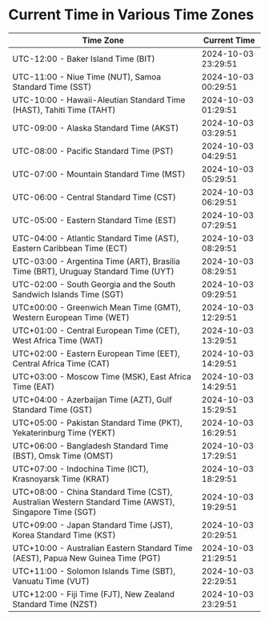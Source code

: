 # Current Time in Various Time Zones

| Time Zone | Current Time |
|-----------|--------------|
| UTC-12:00 - Baker Island Time (BIT) | 2024-10-03 23:29:51 |
| UTC-11:00 - Niue Time (NUT), Samoa Standard Time (SST) | 2024-10-03 00:29:51 |
| UTC-10:00 - Hawaii-Aleutian Standard Time (HAST), Tahiti Time (TAHT) | 2024-10-03 01:29:51 |
| UTC-09:00 - Alaska Standard Time (AKST) | 2024-10-03 03:29:51 |
| UTC-08:00 - Pacific Standard Time (PST) | 2024-10-03 04:29:51 |
| UTC-07:00 - Mountain Standard Time (MST) | 2024-10-03 05:29:51 |
| UTC-06:00 - Central Standard Time (CST) | 2024-10-03 06:29:51 |
| UTC-05:00 - Eastern Standard Time (EST) | 2024-10-03 07:29:51 |
| UTC-04:00 - Atlantic Standard Time (AST), Eastern Caribbean Time (ECT) | 2024-10-03 08:29:51 |
| UTC-03:00 - Argentina Time (ART), Brasília Time (BRT), Uruguay Standard Time (UYT) | 2024-10-03 08:29:51 |
| UTC-02:00 - South Georgia and the South Sandwich Islands Time (SGT) | 2024-10-03 09:29:51 |
| UTC±00:00 - Greenwich Mean Time (GMT), Western European Time (WET) | 2024-10-03 12:29:51 |
| UTC+01:00 - Central European Time (CET), West Africa Time (WAT) | 2024-10-03 13:29:51 |
| UTC+02:00 - Eastern European Time (EET), Central Africa Time (CAT) | 2024-10-03 14:29:51 |
| UTC+03:00 - Moscow Time (MSK), East Africa Time (EAT) | 2024-10-03 14:29:51 |
| UTC+04:00 - Azerbaijan Time (AZT), Gulf Standard Time (GST) | 2024-10-03 15:29:51 |
| UTC+05:00 - Pakistan Standard Time (PKT), Yekaterinburg Time (YEKT) | 2024-10-03 16:29:51 |
| UTC+06:00 - Bangladesh Standard Time (BST), Omsk Time (OMST) | 2024-10-03 17:29:51 |
| UTC+07:00 - Indochina Time (ICT), Krasnoyarsk Time (KRAT) | 2024-10-03 18:29:51 |
| UTC+08:00 - China Standard Time (CST), Australian Western Standard Time (AWST), Singapore Time (SGT) | 2024-10-03 19:29:51 |
| UTC+09:00 - Japan Standard Time (JST), Korea Standard Time (KST) | 2024-10-03 20:29:51 |
| UTC+10:00 - Australian Eastern Standard Time (AEST), Papua New Guinea Time (PGT) | 2024-10-03 21:29:51 |
| UTC+11:00 - Solomon Islands Time (SBT), Vanuatu Time (VUT) | 2024-10-03 22:29:51 |
| UTC+12:00 - Fiji Time (FJT), New Zealand Standard Time (NZST) | 2024-10-03 23:29:51 |
